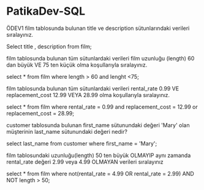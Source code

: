 # PatikaDev-SQL
ÖDEV1
film tablosunda bulunan title ve description sütunlarındaki verileri sıralayınız.


Select title , description from film;



film tablosunda bulunan tüm sütunlardaki verileri film uzunluğu (length) 60 dan büyük VE 75 ten küçük olma koşullarıyla sıralayınız.


select * from film where length > 60 and lenght <75;



film tablosunda bulunan tüm sütunlardaki verileri rental_rate 0.99 VE replacement_cost 12.99 VEYA 28.99 olma koşullarıyla sıralayınız.


select * from film where rental_rate = 0.99 and replacement_cost = 12.99 or replacement_cost = 28.99;



customer tablosunda bulunan first_name sütunundaki değeri 'Mary' olan müşterinin last_name sütunundaki değeri nedir?


select last_name from customer where first_name = 'Mary';



film tablosundaki uzunluğu(length) 50 ten büyük OLMAYIP aynı zamanda rental_rate değeri 2.99 veya 4.99 OLMAYAN verileri sıralayınız


select * from film where not(rental_rate = 4.99 OR rental_rate = 2.99) AND NOT length > 50;

